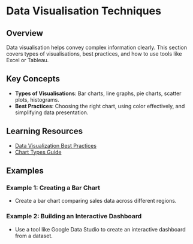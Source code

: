 # Data Visualisation Techniques

## Overview

Data visualisation helps convey complex information clearly. This section covers types of visualisations, best practices, and how to use tools like Excel or Tableau.

## Key Concepts

- **Types of Visualisations**: Bar charts, line graphs, pie charts, scatter plots, histograms.
- **Best Practices**: Choosing the right chart, using color effectively, and simplifying data presentation.

## Learning Resources

- [Data Visualization Best Practices](https://www.tableau.com/learn/articles/data-visualization)
- [Chart Types Guide](https://datavizcatalogue.com/)

## Examples

### Example 1: Creating a Bar Chart

- Create a bar chart comparing sales data across different regions.

### Example 2: Building an Interactive Dashboard

- Use a tool like Google Data Studio to create an interactive dashboard from a dataset.
